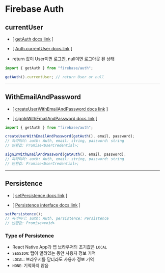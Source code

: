 # Firebase Auth

## currentUser

- [ [getAuth docs link](https://firebase.google.com/docs/reference/js/auth?authuser=0#getauth) ]

- [ [Auth.currentUser docs link](https://firebase.google.com/docs/reference/js/auth.auth?authuser=0#authcurrentuser) ]

- return 값이 User이면 로그인, null이면 로그아웃 된 상태

```jsx
import { getAuth } from "firebase/auth";

getAuth().currentUser; // return User or null
```

---

## WithEmailAndPassword

- [ [createUserWithEmailAndPassword docs link](https://firebase.google.com/docs/reference/js/auth.md?authuser=0#createuserwithemailandpassword) ]

- [ [signInWithEmailAndPassword docs link](https://firebase.google.com/docs/reference/js/auth.md?authuser=0#signinwithemailandpassword) ]

```jsx
import { getAuth } from "firebase/auth";

createUserWithEmailAndPassword(getAuth(), email, password);
// 파라미터: auth: Auth, email: string, password: string
// 반환값: Promise<UserCredential>;

signInWithEmailAndPassword(getAuth(), email, password);
// 파라미터: auth: Auth, email: string, password: string
// 반환값: Promise<UserCredential>;
```

---

## Persistence

- [ [setPersistence docs link](https://firebase.google.com/docs/reference/js/auth.md?authuser=0#setpersistence) ]

- [ [Persistence interface docs link](https://firebase.google.com/docs/reference/js/auth.persistence.md?authuser=0#properties) ]

```jsx
setPersistence();
// 파라미터: auth: Auth, persistence: Persistence
// 반환값: Promise<void>
```

### Type of Persistence

- React Native App과 앱 브라우저의 초기값은 `LOCAL`
- `SESSION`: 탭이 열려있는 동안 사용자 정보 기억
- `LOCAL`: 브라우저를 닫더라도 사용자 정보 기억
- `NONE`: 기억하지 않음